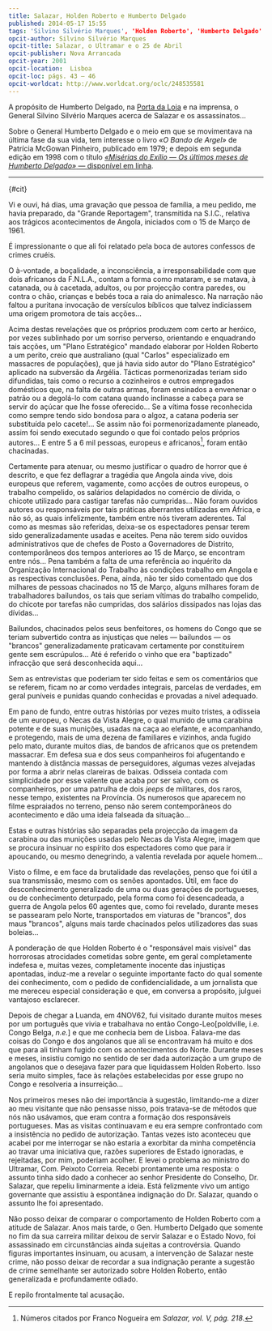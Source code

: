 ```yaml
---
title: Salazar, Holden Roberto e Humberto Delgado
published: 2014-05-17 15:55
tags: 'Silvino Silvério Marques', 'Holden Roberto', 'Humberto Delgado'
opcit-author: Silvino Silvério Marques
opcit-title: Salazar, o Ultramar e o 25 de Abril
opcit-publisher: Nova Arrancada
opcit-year: 2001
opcit-location:  Lisboa
opcit-loc: págs. 43 – 46
opcit-worldcat: http://www.worldcat.org/oclc/248535581
---
```


A propósito de Humberto Delgado, na [Porta da Loja][1] e na imprensa, o General Silvino Silvério Marques 
acerca de Salazar e os assassinatos...  

Sobre o General Humberto Delgado e o meio em que se movimentava na última fase da sua vida, tem interesse o livro 
*«O Bando de Argel»* de Patrícia McGowan Pinheiro, publicado em 1979; e depois em segunda edição em 1998 com o título 
[*«Misérias do Exílio — Os últimos meses de Humberto Delgado»* — disponível em linha][2].



[1]: http://portadaloja.blogspot.com/2014/05/o-caso-humberto-delgado-o-primeiro.html

[2]: https://sites.google.com/site/lancapatricia/home

---
{#cit}

Vi e ouvi, há dias, uma gravação que pessoa de família, a meu pedido, me havia preparado, da "Grande Reportagem",
transmitida na S.I.C., relativa aos trágicos acontecimentos de Angola, iniciados com o 15 de Março de 1961.

É impressionante o que ali foi relatado pela boca de autores confessos de crimes cruéis.

O à-vontade, a boçalidade, a inconsciência, a irresponsabilidade com que dois africanos da F.N.L.A., contam a forma como
mataram, e se matava, à catanada, ou à cacetada, adultos, ou por projecção contra paredes, ou contra o chão, crianças e
bebés toca a raia do animalesco. Na narração não faltou a puritana invocação de versículos bíblicos que talvez
indiciassem uma origem promotora de tais acções...

Acima destas revelações que os próprios produzem com certo ar heróico, por vezes sublinhado por um sorriso perverso,
orientando e enquadrando tais acções, um "Plano Estratégico" mandado elaborar por Holden Roberto a um perito, creio que
australiano (qual "Carlos" especializado em massacres de populações), que já havia sido autor do "Plano Estratégico"
aplicado na subversão da Argélia. Tácticas pormenorizadas teriam sido difundidas, tais como o recurso a cozinheiros e
outros empregados domésticos que, na falta de outras armas, foram ensinados a envenenar o patrão ou a degolá-lo com
catana quando inclinasse a cabeça para se servir do açúcar que lhe fosse oferecido... Se a vítima fosse reconhecida como
sempre tendo sido bondosa para o algoz, a catana poderia ser substituída pelo cacete!... Se assim não foi
pormenorizadamente planeado, assim foi sendo executado segundo o que foi contado pelos próprios autores... E entre 5 a 6
mil pessoas, europeus e africanos[^1], foram então chacinadas.

[^1]: Números citados por Franco Nogueira em *Salazar, vol. V, pág. 218.*

Certamente para atenuar, ou mesmo justificar o quadro de horror que é descrito, e que fez deflagrar a tragédia que
Angola ainda vive, dois europeus que referem, vagamente, como acções de outros europeus, o trabalho compelido, os
salários delapidados no comércio de dívida, o chicote utilizado para castigar tarefas não cumpridas... Não foram ouvidos
autores ou responsáveis por tais práticas aberrantes utilizadas em África, e não só, as quais infelizmente, também entre
nós tiveram aderentes. Tal como as mesmas são referidas, deixa-se os espectadores pensar terem sido generalizadamente
usadas e aceites. Pena não terem sido ouvidos administrativos que de chefes de Posto a Governadores de Distrito,
contemporâneos dos tempos anteriores ao 15 de Março, se encontram entre nós... Pena também a falta de uma referência ao
inquérito da Organização Internacional do Trabalho às condições trabalho em Angola e as respectivas conclusões. Pena,
ainda, não ter sido comentado que dos milhares de pessoas chacinados no 15 de Março, alguns milhares foram de
trabalhadores bailundos, os tais que seriam vítimas do trabalho compelido, do chicote por tarefas não cumpridas, dos
salários dissipados nas lojas das dívidas...

Bailundos, chacinados pelos seus benfeitores, os homens do Congo que se teriam subvertido contra as injustiças que
neles — bailundos — os "brancos" generalizadamente praticavam certamente por constituírem gente sem escrúpulos... Até é
referido o vinho que era "baptizado" infracção que será desconhecida aqui...

Sem as entrevistas que poderiam ter sido feitas e sem os comentários que se referem, ficam no ar como verdades
integrais, parcelas de verdades, em geral puníveis e punidas quando conhecidas e provadas a nível adequado.

Em pano de fundo, entre outras histórias por vezes muito tristes, a odisseia de um europeu, o Necas da Vista Alegre, o
qual munido de uma carabina potente e de suas munições, usadas na caça ao elefante, e acompanhando, e protegendo, mais
de uma dezena de familiares e vizinhos, anda fugido pelo mato, durante muitos dias, de bandos de africanos que os
pretendem massacrar. Em defesa sua e dos seus companheiros foi afugentando e mantendo à distância massas de
perseguidores, algumas vezes alvejadas por forma a abrir nelas clareiras de baixas. Odisseia contada com simplicidade
por esse valente que acaba por ser salvo, com os companheiros, por uma patrulha de dois _jeeps_ de militares, dos raros,
nesse tempo, existentes na Província. Os numerosos que aparecem no filme espraiados no terreno, penso não serem
contemporâneos do acontecimento e dão uma ideia falseada da situação...

Estas e outras histórias são separadas pela projecção da imagem da carabina ou das munições usadas pelo Necas da Vista
Alegre, imagem que se procura insinuar no espírito dos espectadores como que para ir apoucando, ou mesmo denegrindo, a
valentia revelada por aquele homem...

Visto o filme, e em face da brutalidade das revelações, penso que foi útil a sua transmissão, mesmo com os senões
apontados. Útil, em face do desconhecimento generalizado de uma ou duas gerações de portugueses, ou de conhecimento
deturpado, pela forma como foi desencadeada, a guerra de Angola pelos 60 agentes que, como foi revelado, durante meses
se passearam pelo Norte, transportados em viaturas de "brancos", dos maus "brancos", alguns mais tarde chacinados pelos
utilizadores das suas boleias...

A ponderação de que Holden Roberto é o "responsável mais visível" das horrorosas atrocidades cometidas sobre gente, em
geral completamente indefesa e, muitas vezes, completamente inocente das injustiças apontadas, induz-me a revelar o
seguinte importante facto do qual somente dei conhecimento, com o pedido de confidencialidade, a um jornalista que me
mereceu especial consideração e que, em conversa a propósito, julguei vantajoso esclarecer.

Depois de chegar a Luanda, em 4NOV62, fui visitado durante muitos meses por um português que vivia e trabalhava no
então Congo-Leo[poldville, i.e. Congo Belga, *n.e.*] e que me conhecia bem de Lisboa. Falava-me das coisas do Congo e
dos angolanos que ali se encontravam há muito e dos que para ali tinham fugido com os acontecimentos do Norte. Durante
meses e meses, insistiu comigo no sentido de ser dada autorização a um grupo de angolanos que o desejava fazer para que
liquidassem Holden Roberto. Isso seria muito simples, face às relações estabelecidas por esse grupo no Congo e
resolveria a insurreição...

Nos primeiros meses não dei importância à sugestão, limitando-me a dizer ao meu visitante que não pensasse nisso, pois
tratava-se de métodos que nós não usávamos, que eram contra a formação dos responsáveis portugueses. Mas as visitas
continuavam e eu era sempre confrontado com a insistência no pedido de autorização. Tantas vezes isto aconteceu que
acabei por me interrogar se não estaria a exorbitar da minha competência ao travar uma iniciativa que, razões superiores
de Estado ignoradas, e rejeitadas, por mim, poderiam acolher. E levei o problema ao ministro do Ultramar, Com. Peixoto
Correia. Recebi prontamente uma resposta: o assunto tinha sido dado a conhecer ao senhor Presidente do Conselho, Dr.
Salazar, que repeliu liminarmente a ideia. Está felizmente vivo um antigo governante que assistiu à espontânea
indignação do Dr. Salazar, quando o assunto lhe foi apresentado.

Não posso deixar de comparar o comportamento de Holden Roberto com a atitude de Salazar. Anos mais tarde, o Gen.
Humberto Delgado que somente no fim da sua carreira militar deixou de servir Salazar e o Estado Novo, foi assassinado em
circunstâncias ainda sujeitas a controvérsia. Quando figuras importantes insinuam, ou acusam, a intervenção de Salazar
neste crime, não posso deixar de recordar a sua indignação perante a sugestão de crime semelhante ser autorizado sobre
Holden Roberto, então generalizada e profundamente odiado.

E repilo frontalmente tal acusação.
